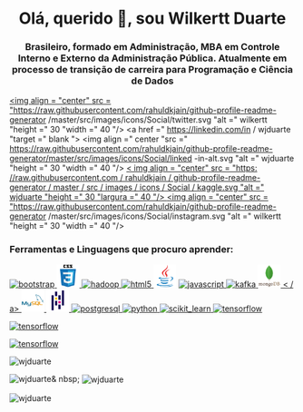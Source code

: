 <h1 align = "center"> Olá, querido 👋, sou Wilkertt Duarte </h1>
<h3 align = "center"> Brasileiro, formado em Administração, MBA em Controle Interno e Externo da Administração Pública. Atualmente em processo de transição de carreira para Programação e Ciência de Dados </h3>




<a href="https://twitter.com/wilkertt" target="blank"> <img align = "center" src = "https://raw.githubusercontent.com/rahuldkjain/github-profile-readme-generator /master/src/images/icons/Social/twitter.svg "alt =" wilkertt "height =" 30 "width =" 40 "/> </a>
<a href =" https://linkedin.com/in / wjduarte "target =" blank "> <img align =" center "src =" https://raw.githubusercontent.com/rahuldkjain/github-profile-readme-generator/master/src/images/icons/Social/linked -in-alt.svg "alt =" wjduarte "height =" 30 "width =" 40 "/> </a>
<a href="https://kaggle.com/wjduarte" target="blank"> < img align = "center" src = "https: //raw.githubusercontent.com / rahuldkjain / github-profile-readme-generator / master / src / images / icons / Social / kaggle.svg "alt =" wjduarte "height =" 30 "largura =" 40 "/> </a>
<a href="https://instagram.com/wilkertt" target="blank"> <img align = "center" src = "https://raw.githubusercontent.com/rahuldkjain/github-profile-readme-generator /master/src/images/icons/Social/instagram.svg "alt =" wilkertt "height =" 30 "width =" 40 "/> </a>
</p>

<h3 align =" left "> Ferramentas e Linguagens que procuro aprender: </h3>
<p align = "left"> <a href="https://getbootstrap.com" target="_blank" rel="noreferrer"> <img src = "https://raw.githubusercontent.com/devicons/devicon /master/icons/bootstrap/bootstrap-plain-wordmark.svg "alt =" bootstrap "width =" 40 "height =" 40 "/> </a> <a href =" https://www.w3schools.com / css / "target =" _ blank "rel =" noreferrer "> <img src =" https://raw.githubusercontent.com/devicons/devicon/master/icons/css3/css3-original-wordmark.svg "alt = "css3" width = "40" height = "40" /> </a> <a href="https://hadoop.apache.org/" target="_blank" rel="noreferrer"><img src = "https://www.vectorlogo.zone/logos/apache_hadoop/apache_hadoop-icon.svg" alt = "hadoop" width = "40" height = "40" /> </a> <a href = "https://www.w3.org/html/" target = "_ blank" rel = "noreferrer"> <img src = "https://raw.githubusercontent.com/devicons/devicon/master/icons/html5/ html5-original-wordmark.svg "alt =" html5 "width =" 40 "height =" 40 "/> </a> <a href =" https://www.java.com "target =" _ blank "rel = "noreferrer"> <img src = "https://raw.githubusercontent.com/devicons/devicon/master/icons/java/java-original.svg" alt = "java" width = "40" height = "40 "/></a> <a href="https://developer.mozilla.org/en-US/docs/Web/JavaScript" target="_blank" rel="noreferrer"> <img src = "https: // raw .githubusercontent.com / devicons / devicon / master / icons / javascript / javascript-original.svg "alt =" javascript "width =" 40 "height =" 40 "/> </a> <a href =" https: / /kafka.apache.org/ "target =" _ blank "rel =" noreferrer "> <img src =" https://www.vectorlogo.zone/logos/apache_kafka/apache_kafka-icon.svg "alt =" kafka "largura = "40" height = "40" /> </a> <a href="https://www.mongodb.com/" target="_blank" rel="noreferrer"> <img src = "https://raw.githubusercontent.com/devicons/devicon/master/icons/mongodb/mongodb-original-wordmark.svg" alt = "mongodb" width = "40" height = "40" /> < / a> <a href="https://www.mysql.com/" target="_blank" rel="noreferrer"> <img src = "https://raw.githubusercontent.com/devicons/devicon/master /icons/mysql/mysql-original-wordmark.svg "alt =" mysql "width =" 40 "height =" 40 "/> </a> <a href =" https://pandas.pydata.org/ " target = "_ blank" rel = "noreferrer"> <img src = "https://raw.githubusercontent.com/devicons/devicon/2ae2a900d2f041da66e950e4d48052658d850630/icons/pandas/pandas-original.svg" alt = "pandas "width =" 40 "height =" 40 "/> </a> <a href="https://www.postgresql.org" target="_blank" rel="noreferrer"> <img src =" https : //raw.githubusercontent.com/devicons/devicon/master/icons/postgresql/postgresql-original-wordmark.svg "alt =" postgresql "width =" 40 "height =" 40 "/> </a> <a href = "https://www.python.org" target = "_ blank" rel = "noreferrer"> <img src = "https://raw.githubusercontent.com/devicons/devicon/master/icons/python/python -original.svg "alt =" python "width =" 40 "height =" 40 "/> </a> <a href =" https://scikit-learn.org/ "target ="_blank "rel =" noreferrer "> <img src =" https://upload.wikimedia.org/wikipedia/commons/0/05/Scikit_learn_logo_small.svg "alt =" scikit_learn "width =" 40 "height =" 40 " /> </a> <a href="https://www.tensorflow.org" target="_blank" rel="noreferrer"> <img src = "https://www.vectorlogo.zone/logos/tensorflow /tensorflow-icon.svg "alt =" tensorflow "width =" 40 "height =" 40 "/> </a> </p><a href="https://www.tensorflow.org" target="_blank" rel="noreferrer"> <img src = "https://www.vectorlogo.zone/logos/tensorflow/tensorflow-icon.svg "alt =" tensorflow "width =" 40 "height =" 40 "/> </a> </p><a href="https://www.tensorflow.org" target="_blank" rel="noreferrer"> <img src = "https://www.vectorlogo.zone/logos/tensorflow/tensorflow-icon.svg "alt =" tensorflow "width =" 40 "height =" 40 "/> </a> </p>

<p align = "left"> <img src = "https://komarev.com/ghpvc/?username=wjduarte&label=Profile%20views&color=0e75b6&style= flat "alt =" wjduarte "/> </p>

<p> <img align = "left" src = "https://github-readme-stats.vercel.app/api/top-langs?username=wjduarte&show_icons=true&locale=en&layout=compact" alt = "wjduarte" /> </p>

<p> & nbsp; <img align = "center" src = "https://github-readme-stats.vercel.app/api?username=wjduarte&show_icons=true&locale=en" alt = "wjduarte" /> </p>

<p> <img align = "center" src = "https://github-readme-streak-stats.herokuapp.com/?user=wjduarte&" alt = "wjduarte" /> </p>
